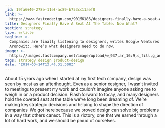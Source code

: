 ```yaml
---
_id: 19fa6640-278e-11e8-ac89-b753cc11aef0
link: >-
  https://www.fastcodesign.com/90156186/designers-finally-have-a-seat-at-the-table-now-what
title: Designers Finally Have A Seat At The Table. Now What?
section: strategy
type: article
tagline: >-
  Companies are finally listening to designers, writes Google Ventures’ Kate
  Aronowitz. Here’s what designers need to do now.
image: >-
  https://images.fastcompany.net/image/upload/w_937,ar_16:9,c_fill,g_auto,f_auto,q_auto,fl_lossy/wp-cms/uploads/sites/4/2018/01/p-1-from-google-ventures-why-users-matter-more-than-business.jpg
tags: strategy design product-design
date: '2018-03-14T13:46:31.388Z'
---
```

About 15 years ago when I started at my first tech company, design was seen by most as an afterthought. Even as a senior designer, I wasn’t invited to meetings to present my work and couldn’t imagine anyone asking me to weigh in on a product decision. Flash forward to today, and many designers hold the coveted seat at the table we’ve long been dreaming of. We’re making key strategic decisions and helping to shape the direction of companies. We got here because we proved design can solve big problems in a way that others cannot. This is a victory, one that we earned through a lot of hard work, and we should be proud of ourselves.
